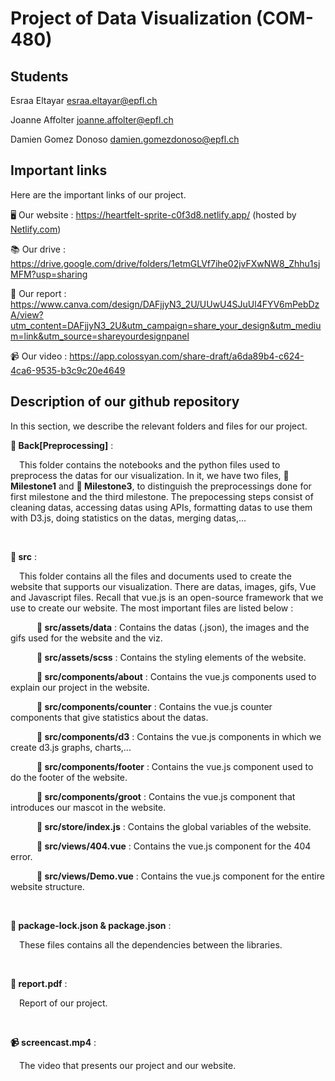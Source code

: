 # Project of Data Visualization (COM-480)

## Students

Esraa Eltayar esraa.eltayar@epfl.ch

Joanne Affolter joanne.affolter@epfl.ch

Damien Gomez Donoso damien.gomezdonoso@epfl.ch

## Important links
Here are the important links of our project.

🖥️ Our website : https://heartfelt-sprite-c0f3d8.netlify.app/ (hosted by [Netlify.com](https://www.netlify.com/)) 

📚 Our drive   : https://drive.google.com/drive/folders/1etmGLVf7ihe02jvFXwNW8_Zhhu1sjMFM?usp=sharing

📖 Our report : https://www.canva.com/design/DAFjjyN3_2U/UUwU4SJuUl4FYV6mPebDzA/view?utm_content=DAFjjyN3_2U&utm_campaign=share_your_design&utm_medium=link&utm_source=shareyourdesignpanel

📹 Our video : https://app.colossyan.com/share-draft/a6da89b4-c624-4ca6-9535-b3c9c20e4649

## Description of our github repository

In this section, we describe the relevant folders and files for our project.
<br>

**📁 Back[Preprocessing]** : 

&emsp;This folder contains the notebooks and the python files used to preprocess the datas for our visualization. In it, we have two files, **📁 Milestone1** and **📁 Milestone3**, to distinguish the preprocessings done for first milestone and the third milestone. The prepocessing steps consist of cleaning datas, accessing datas using APIs, formatting datas to use them with D3.js, doing statistics on the datas, merging datas,... 

<br>

**📁 src** : 

&emsp;This folder contains all the files and documents used to create the website that supports our visualization. There are datas, images, gifs, Vue and Javascript files. Recall that vue.js is an open-source framework that we use to create our website. The most important files are listed below :

&emsp;&emsp;&emsp;**📁 src/assets/data** : Contains the datas (.json), the images and the gifs used for the website and the viz.

&emsp;&emsp;&emsp;**📁 src/assets/scss** : Contains the styling elements of the website.

&emsp;&emsp;&emsp;**📁 src/components/about** : Contains the vue.js components used to explain our project in the website.

&emsp;&emsp;&emsp;**📁 src/components/counter** : Contains the vue.js counter components that give statistics about the datas.

&emsp;&emsp;&emsp;**📁 src/components/d3** : Contains the vue.js components in which we create d3.js graphs, charts,...

&emsp;&emsp;&emsp;**📁 src/components/footer** : Contains the vue.js component used to do the footer of the website.

&emsp;&emsp;&emsp;**📁 src/components/groot** : Contains the vue.js component that introduces our mascot in the website.

&emsp;&emsp;&emsp;**📁 src/store/index.js** : Contains the global variables of the website.

&emsp;&emsp;&emsp;**📁 src/views/404.vue** : Contains the vue.js component for the 404 error.

&emsp;&emsp;&emsp;**📁 src/views/Demo.vue** : Contains the vue.js component for the entire website structure.

<br>

**📘 package-lock.json & package.json** :

&emsp;These files contains all the dependencies between the libraries.

<br>

**📙 report.pdf** :

&emsp;Report of our project.
  
<br>

**📹 screencast.mp4** :

&emsp;The video that presents our project and our website.


